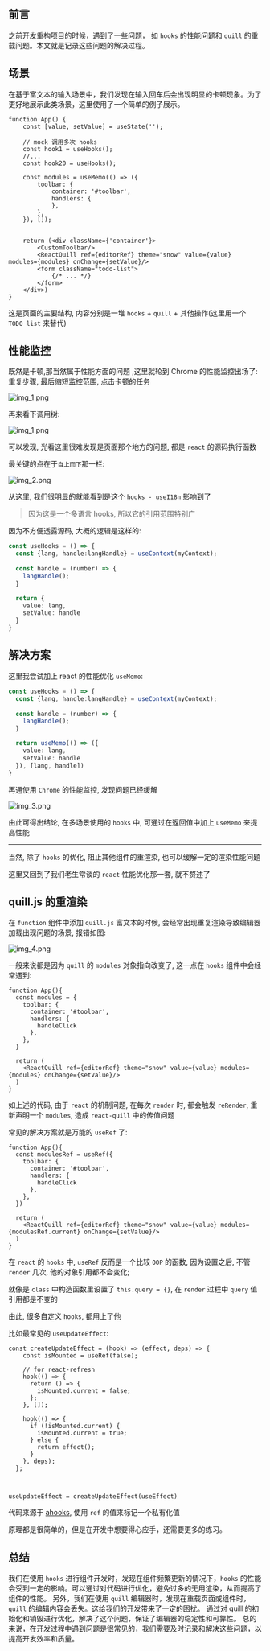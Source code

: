 ## 前言

之前开发重构项目的时候，遇到了一些问题， 如 `hooks` 的性能问题和 `quill` 的重载问题。本文就是记录这些问题的解决过程。

## 场景

在基于富文本的输入场景中，我们发现在输入回车后会出现明显的卡顿现象。为了更好地展示此类场景，这里使用了一个简单的例子展示。

```tsx
function App() {
    const [value, setValue] = useState('');

    // mock 调用多次 hooks
    const hook1 = useHooks();
    //...
    const hook20 = useHooks();

    const modules = useMemo(() => ({
        toolbar: {
            container: '#toolbar',
            handlers: {
            },
        },
    }), []);
    

    return (<div className={'container'}>
        <CustomToolbar/>
        <ReactQuill ref={editorRef} theme="snow" value={value} modules={modules} onChange={setValue}/>
        <form className="todo-list">
            {/* ... */}
        </form>
    </div>)
}
```

这是页面的主要结构, 内容分别是一堆 `hooks` + `quill` + 其他操作(这里用一个 `TODO list` 来替代)

## 性能监控

既然是卡顿,那当然属于性能方面的问题 ,这里就轮到 Chrome 的性能监控出场了: 重复步骤, 最后缩短监控范围, 点击卡顿的任务

![img_1.png](images%2Fimg_1.png)


再来看下调用树:

![img_1.png](images%2Fimg_1.png)

可以发现, 光看这里很难发现是页面那个地方的问题, 都是 `react` 的源码执行函数

最关键的点在于`自上而下`那一栏:

![img_2.png](images%2Fimg_2.png)

从这里, 我们很明显的就能看到是这个 `hooks - useI18n` 影响到了

> 因为这是一个多语言 hooks, 所以它的引用范围特别广


因为不方便透露源码, 大概的逻辑是这样的:

```ts
const useHooks = () => {
  const {lang, handle:langHandle} = useContext(myContext);
  
  const handle = (number) => {
    langHandle();
  }

  return {
    value: lang,
    setValue: handle
  }
}
```

## 解决方案

这里我尝试加上 react 的性能优化 `useMemo`:

```ts
const useHooks = () => {
  const {lang, handle:langHandle} = useContext(myContext);
  
  const handle = (number) => {
    langHandle();
  }

  return useMemo(() => ({
    value: lang,
    setValue: handle
  }), [lang, handle])
}
```

再通使用 `Chrome` 的性能监控, 发现问题已经缓解

![img_3.png](images%2Fimg_3.png)

由此可得出结论, 在多场景使用的 `hooks` 中, 可通过在返回值中加上 `useMemo` 来提高性能

---

当然, 除了 `hooks` 的优化, 阻止其他组件的重渲染, 也可以缓解一定的渲染性能问题

这里又回到了我们老生常谈的 `react` 性能优化那一套, 就不赘述了

## quill.js 的重渲染

在 `function` 组件中添加 `quill.js` 富文本的时候, 会经常出现重复渲染导致编辑器加载出现问题的场景, 报错如图:

![img_4.png](images%2Fimg_4.png)

一般来说都是因为 `quill` 的 `modules` 对象指向改变了, 这一点在 `hooks` 组件中会经常遇到:

```tsx
function App(){
  const modules = {
    toolbar: {
      container: '#toolbar',
      handlers: {
        handleClick
      },
    },
  }
  
  return (
    <ReactQuill ref={editorRef} theme="snow" value={value} modules={modules} onChange={setValue}/>
  )
}
```

如上述的代码, 由于 `react` 的机制问题, 在每次 `render` 时, 都会触发 `reRender`, 重新声明一个 `modules`, 造成 `react-quill` 中的传值问题

常见的解决方案就是万能的 `useRef` 了:

```tsx
function App(){
  const modulesRef = useRef({
    toolbar: {
      container: '#toolbar',
      handlers: {
        handleClick
      },
    },
  })
  
  return (
    <ReactQuill ref={editorRef} theme="snow" value={value} modules={modulesRef.current} onChange={setValue}/>
  )
}
```

在 `react` 的 `hooks` 中, `useRef` 反而是一个比较 `OOP` 的函数, 因为设置之后, 不管 `render` 几次, 他的对象引用都不会变化;  

就像是 `class` 中构造函数里设置了 `this.query = {}`, 在 `render` 过程中 `query` 值引用都是不变的


由此, 很多自定义 `hooks`, 都用上了他

比如最常见的 `useUpdateEffect`:

```tsx
const createUpdateEffect = (hook) => (effect, deps) => {
    const isMounted = useRef(false);

    // for react-refresh
    hook(() => {
      return () => {
        isMounted.current = false;
      };
    }, []);

    hook(() => {
      if (!isMounted.current) {
        isMounted.current = true;
      } else {
        return effect();
      }
    }, deps);
  };



useUpdateEffect = createUpdateEffect(useEffect)
```

代码来源于 [ahooks](https://github.com/alibaba/hooks/blob/master/packages/hooks/src/useUpdateEffect/index.ts),  使用 `ref` 的值来标记一个私有化值

原理都是很简单的，但是在开发中想要得心应手，还需要更多的练习。


## 总结

我们在使用 `hooks` 进行组件开发时，发现在组件频繁更新的情况下，`hooks` 的性能会受到一定的影响。可以通过对代码进行优化，避免过多的无用渲染，从而提高了组件的性能。
另外，我们在使用 `quill` 编辑器时，发现在重载页面或组件时，`quill` 的编辑内容会丢失。这给我们的开发带来了一定的困扰。
通过对 quill 的初始化和销毁进行优化，解决了这个问题，保证了编辑器的稳定性和可靠性。
总的来说，在开发过程中遇到问题是很常见的，我们需要及时记录和解决这些问题，以提高开发效率和质量。
